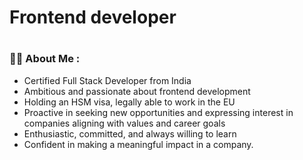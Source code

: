 <h1>Frontend developer<h1/>
  


### :woman_technologist: About Me :
- Certified Full Stack Developer from India
- Ambitious and passionate about frontend development
- Holding an HSM visa, legally able to work in the EU
- Proactive in seeking new opportunities and expressing interest in companies aligning with values and career goals
- Enthusiastic, committed, and always willing to learn
- Confident in making a meaningful impact in a company.

<!---
kanadamprathima/kanadamprathima is a ✨ special ✨ repository because its `README.md` (this file) appears on your GitHub profile.
You can click the Preview link to take a look at your changes.
--->
